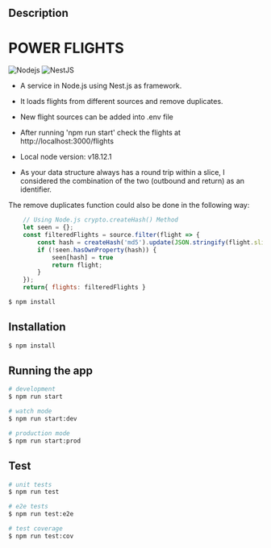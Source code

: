 ## Description
# POWER FLIGHTS
![Nodejs](https://img.shields.io/badge/-Nodejs-339933?style=flat-square&logo=Node.js&logoColor=white)
![NestJS](https://img.shields.io/badge/-NestJS-E0234E?style=flat-square&logo=nestjs&logoColor=white)

- A service in Node.js using Nest.js as framework.

- It loads flights from different sources and remove duplicates.

- New flight sources can be added into .env file

- After running 'npm run start' check the flights at http://localhost:3000/flights

- Local node version: v18.12.1

- As your data structure always has a round trip within a slice, I considered the combination of the two (outbound and return) as an identifier.

The remove duplicates function could also be done in the following way: 

```javascript
    // Using Node.js crypto.createHash() Method
    let seen = {};
    const filteredFlights = source.filter(flight => {
        const hash = createHash('md5').update(JSON.stringify(flight.slices)).digest('hex');
        if (!seen.hasOwnProperty(hash)) {
            seen[hash] = true
            return flight;
        }
    });
    return{ flights: filteredFlights }
```

```bash
$ npm install
```

## Installation

```bash
$ npm install
```

## Running the app

```bash
# development
$ npm run start

# watch mode
$ npm run start:dev

# production mode
$ npm run start:prod
```

## Test

```bash
# unit tests
$ npm run test

# e2e tests
$ npm run test:e2e

# test coverage
$ npm run test:cov
```